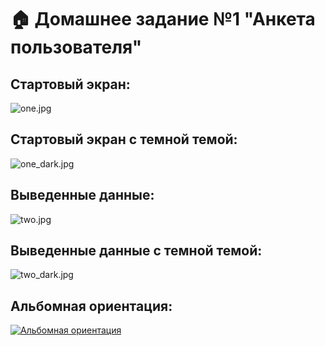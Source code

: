 # 🏠 Домашнее задание №1 "Анкета пользователя"

## Стартовый экран:
![one.jpg](app/src/main/res/drawable/one.jpg)

## Стартовый экран с темной темой:
![one_dark.jpg](app/src/main/res/drawable/one_dark.jpg)

## Выведенные данные:
![two.jpg](app/src/main/res/drawable/two.jpg)

## Выведенные данные с темной темой:
![two_dark.jpg](app/src/main/res/drawable/two_dark.jpg)

## Альбомная ориентация:
[![Альбомная ориентация](horizontal.mp4/preview.gif)](app/src/main/res/drawable/horizontal.mp4)